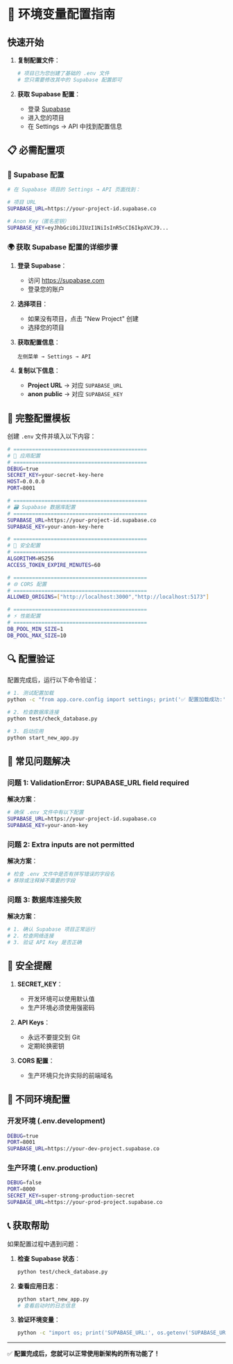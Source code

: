 # 🔧 环境变量配置指南

## 快速开始

1. **复制配置文件**：

   ```bash
   # 项目已为您创建了基础的 .env 文件
   # 您只需要修改其中的 Supabase 配置即可
   ```

2. **获取 Supabase 配置**：
   - 登录 [Supabase](https://supabase.com)
   - 进入您的项目
   - 在 Settings → API 中找到配置信息

## 📋 必需配置项

### 🔑 Supabase 配置

```bash
# 在 Supabase 项目的 Settings → API 页面找到：

# 项目 URL
SUPABASE_URL=https://your-project-id.supabase.co

# Anon Key（匿名密钥）
SUPABASE_KEY=eyJhbGciOiJIUzI1NiIsInR5cCI6IkpXVCJ9...
```

### 🌍 获取 Supabase 配置的详细步骤

1. **登录 Supabase**：
   - 访问 https://supabase.com
   - 登录您的账户

2. **选择项目**：
   - 如果没有项目，点击 "New Project" 创建
   - 选择您的项目

3. **获取配置信息**：
   ```
   左侧菜单 → Settings → API
   ```
4. **复制以下信息**：
   - **Project URL** → 对应 `SUPABASE_URL`
   - **anon public** → 对应 `SUPABASE_KEY`

## 📝 完整配置模板

创建 `.env` 文件并填入以下内容：

```bash
# ===========================================
# 🚀 应用配置
# ===========================================
DEBUG=true
SECRET_KEY=your-secret-key-here
HOST=0.0.0.0
PORT=8001

# ===========================================
# 🗃️ Supabase 数据库配置
# ===========================================
SUPABASE_URL=https://your-project-id.supabase.co
SUPABASE_KEY=your-anon-key-here

# ===========================================
# 🔐 安全配置
# ===========================================
ALGORITHM=HS256
ACCESS_TOKEN_EXPIRE_MINUTES=60

# ===========================================
# 🌐 CORS 配置
# ===========================================
ALLOWED_ORIGINS=["http://localhost:3000","http://localhost:5173"]

# ===========================================
# ⚡ 性能配置
# ===========================================
DB_POOL_MIN_SIZE=1
DB_POOL_MAX_SIZE=10
```

## 🔍 配置验证

配置完成后，运行以下命令验证：

```bash
# 1. 测试配置加载
python -c "from app.core.config import settings; print('✅ 配置加载成功:', settings.APP_NAME)"

# 2. 检查数据库连接
python test/check_database.py

# 3. 启动应用
python start_new_app.py
```

## 🚨 常见问题解决

### 问题 1: ValidationError: SUPABASE_URL field required

**解决方案**：

```bash
# 确保 .env 文件中有以下配置
SUPABASE_URL=https://your-project-id.supabase.co
SUPABASE_KEY=your-anon-key
```

### 问题 2: Extra inputs are not permitted

**解决方案**：

```bash
# 检查 .env 文件中是否有拼写错误的字段名
# 移除或注释掉不需要的字段
```

### 问题 3: 数据库连接失败

**解决方案**：

```bash
# 1. 确认 Supabase 项目正常运行
# 2. 检查网络连接
# 3. 验证 API Key 是否正确
```

## 🔐 安全提醒

1. **SECRET_KEY**：
   - 开发环境可以使用默认值
   - 生产环境必须使用强密码

2. **API Keys**：
   - 永远不要提交到 Git
   - 定期轮换密钥

3. **CORS 配置**：
   - 生产环境只允许实际的前端域名

## 🎯 不同环境配置

### 开发环境 (.env.development)

```bash
DEBUG=true
PORT=8001
SUPABASE_URL=https://your-dev-project.supabase.co
```

### 生产环境 (.env.production)

```bash
DEBUG=false
PORT=8000
SECRET_KEY=super-strong-production-secret
SUPABASE_URL=https://your-prod-project.supabase.co
```

## 📞 获取帮助

如果配置过程中遇到问题：

1. **检查 Supabase 状态**：

   ```bash
   python test/check_database.py
   ```

2. **查看应用日志**：

   ```bash
   python start_new_app.py
   # 查看启动时的日志信息
   ```

3. **验证环境变量**：
   ```bash
   python -c "import os; print('SUPABASE_URL:', os.getenv('SUPABASE_URL'))"
   ```

---

✅ **配置完成后，您就可以正常使用新架构的所有功能了！**
